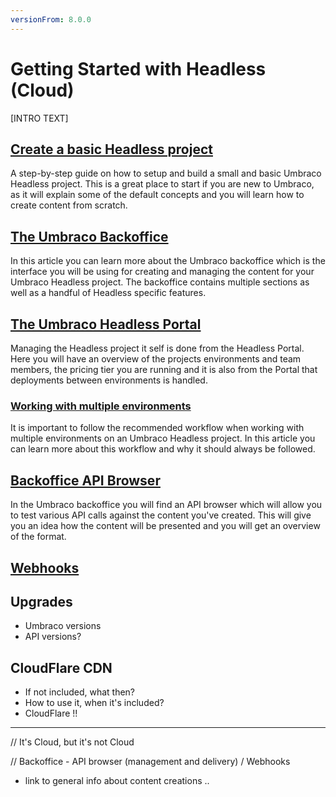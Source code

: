 ```yaml
---
versionFrom: 8.0.0
---
```


# Getting Started with Headless (Cloud)

[INTRO TEXT]

## [Create a basic Headless project](Creating-a-Headless-project)

A step-by-step guide on how to setup and build a small and basic Umbraco Headless project. This is a great place to start if you are new to Umbraco, as it will explain some of the default concepts and you will learn how to create content from scratch.

## [The Umbraco Backoffice](The-Umbraco-Backoffice)

In this article you can learn more about the Umbraco backoffice which is the interface you will be using for creating and managing the content for your Umbraco Headless project. The backoffice contains multiple sections as well as a handful of Headless specific features.

## [The Umbraco Headless Portal](The-Headless-Portal)

Managing the Headless project it self is done from the Headless Portal. Here you will have an overview of the projects environments and team members, the pricing tier you are running and it is also from the Portal that deployments between environments is handled.

### [Working with multiple environments]()

It is important to follow the recommended workflow when working with multiple environments on an Umbraco Headless project. In this article you can learn more about this workflow and why it should always be followed.

## [Backoffice API Browser](API-Browser)

In the Umbraco backoffice you will find an API browser which will allow you to test various API calls against the content you've created. This will give you an idea how the content will be presented and you will get an overview of the format.

## [Webhooks](Webhooks)

## Upgrades

- Umbraco versions
- API versions?

## CloudFlare CDN

- If not included, what then?
- How to use it, when it's included?
- CloudFlare !!

----------------

// It's Cloud, but it's not Cloud 

// Backoffice - API browser (management and delivery) / Webhooks 
- link to general info about content creations .. 